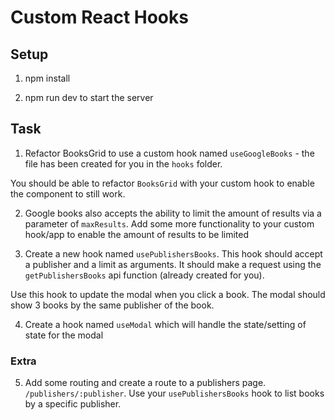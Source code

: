 # Custom React Hooks

## Setup

1. npm install

2. npm run dev to start the server

## Task

1. Refactor BooksGrid to use a custom hook named `useGoogleBooks` - the file has been created for you in the `hooks` folder.

You should be able to refactor `BooksGrid` with your custom hook to enable the component to still work.

2. Google books also accepts the ability to limit the amount of results via a parameter of `maxResults`. Add some more functionality to your custom hook/app to enable the amount of results to be limited

3. Create a new hook named `usePublishersBooks`. This hook should accept a publisher and a limit as arguments.
   It should make a request using the `getPublishersBooks` api function (already created for you).

Use this hook to update the modal when you click a book. The modal should show 3 books by the same publisher of the book.

4. Create a hook named `useModal` which will handle the state/setting of state for the modal

### Extra

5. Add some routing and create a route to a publishers page. `/publishers/:publisher`.
   Use your `usePublishersBooks` hook to list books by a specific publisher.
